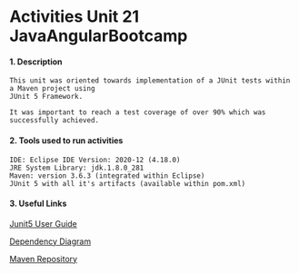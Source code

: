 # Activities Unit 21 JavaAngularBootcamp

#### 1. Description
```
This unit was oriented towards implementation of a JUnit tests within a Maven project using 
JUnit 5 Framework. 

It was important to reach a test coverage of over 90% which was successfully achieved. 
```
#### 2. Tools used to run activities
```
IDE: Eclipse IDE Version: 2020-12 (4.18.0)
JRE System Library: jdk.1.8.0_281  
Maven: version 3.6.3 (integrated within Eclipse)
JUnit 5 with all it's artifacts (available within pom.xml)
```
#### 3. Useful Links

[Junit5 User Guide](https://junit.org/junit5/docs/current/user-guide/)

[Dependency Diagram](https://junit.org/junit5/docs/current/user-guide/images/component-diagram.svg)

[Maven Repository](https://mvnrepository.com/)



